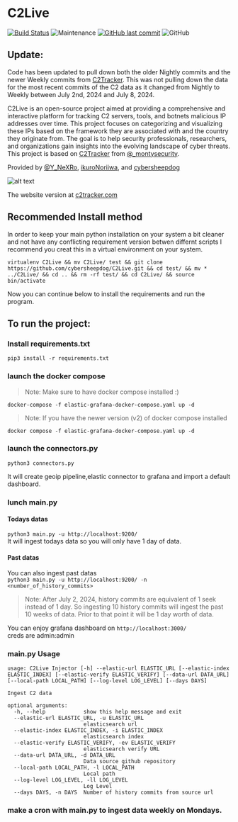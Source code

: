 # C2Live

[![Build Status](https://img.shields.io/badge/platform-Linux-blue.svg)](https://shields.io/)
![Maintenance](https://img.shields.io/maintenance/yes/2025.svg?style=flat-square)
[![GitHub last commit](https://img.shields.io/github/last-commit/cybersheepdog/C2Live.svg?style=flat-square)](https://github.com/cybersheepdog/C2Live/commit/main)
![GitHub](https://img.shields.io/github/license/cybersheepdog/C2Live)

## Update: 
Code has been updated to pull down both the older Nightly commits and the newer Weekly commits from [C2Tracker](https://github.com/montysecurity/C2-Tracker).  This was not pulling down the data for the most recent commits of the C2 data as it changed from Nightly to Weekly between July 2nd, 2024 and July 8, 2024.


C2Live is an open-source project aimed at providing a comprehensive and interactive platform for tracking C2 servers, tools, and botnets malicious IP addresses over time. This project focuses on categorizing and visualizing these IPs based on the framework they are associated with and the country they originate from. The goal is to help security professionals, researchers, and organizations gain insights into the evolving landscape of cyber threats. This project is based on [C2Tracker](https://github.com/montysecurity/C2-Tracker) from [@_montysecurity](https://twitter.com/_montysecurity).


Provided by [@Y_NeXRo](https://twitter.com/Y_NeXRo), [ikuroNoriiwa](https://github.com/ikuroNoriiwa), and [cybersheepdog](https://github.com/cybersheepdog)


![alt text](https://github.com/cybersheepdog/C2Live/blob/main/preview.jpg?raw=true)

The website version at [c2tracker.com](https://c2tracker.com)

## Recommended Install method
In order to keep your main python installation on your system a bit cleaner and not have any conflicting requirement version betwen differnt scripts I recommend you creat this in a virtual environment on your system.

```virtualenv C2Live && mv C2Live/ test && git clone https://github.com/cybersheepdog/C2Live.git && cd test/ && mv * ../C2Live/ && cd .. && rm -rf test/ && cd C2Live/ && source bin/activate```

Now you can continue below to install the requirements and run the program.


## To run the project:
### Install requirements.txt
`pip3 install -r requirements.txt`
### launch the docker compose
> Note: Make sure to have docker compose installed :)


`docker-compose -f elastic-grafana-docker-compose.yaml up -d`
> Note: If you have the newer version (v2) of docker compose installed


`docker compose -f elastic-grafana-docker-compose.yaml up -d`
> 
### launch the connectors.py 
`python3 connectors.py`  

It will create geoip pipeline,elastic connector to grafana and import a default dashboard.
### lunch main.py
#### Todays datas
`python3 main.py -u http://localhost:9200/  `  
It will ingest todays data so you will only have 1 day of data. 
#### Past datas
You can also ingest past datas  
`python3 main.py -u http://localhost:9200/ -n <number_of_history_commits>`  
> Note: After July 2, 2024, history commits are equivalent of 1 seek instead of 1 day.  So ingesting 10 history commits will ingest the past 10 weeks of data. Prior to that point it will be 1 day worth of data.

 
You can enjoy grafana dashboard on `http://localhost:3000/ `  
creds are admin:admin

### main.py Usage 
```
usage: C2Live Injector [-h] --elastic-url ELASTIC_URL [--elastic-index ELASTIC_INDEX] [--elastic-verify ELASTIC_VERIFY] [--data-url DATA_URL] [--local-path LOCAL_PATH] [--log-level LOG_LEVEL] [--days DAYS]

Ingest C2 data

optional arguments:
  -h, --help            show this help message and exit
  --elastic-url ELASTIC_URL, -u ELASTIC_URL
                        elasticsearch url
  --elastic-index ELASTIC_INDEX, -i ELASTIC_INDEX
                        elasticsearch index
  --elastic-verify ELASTIC_VERIFY, -ev ELASTIC_VERIFY
                        elasticsearch verify URL
  --data-url DATA_URL, -d DATA_URL
                        Data source github repository
  --local-path LOCAL_PATH, -l LOCAL_PATH
                        Local path
  --log-level LOG_LEVEL, -ll LOG_LEVEL
                        Log Level
  --days DAYS, -n DAYS  Number of history commits from source url 

```
### make a cron with main.py to ingest data weekly on Mondays.


